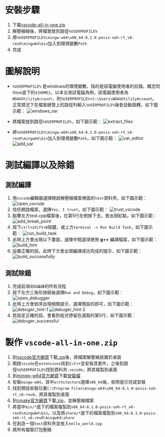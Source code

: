 # 安裝步驟

1. 下載[vscode-all-in-one.zip](https://github.com/CNOCycle/cpp_tutorial/releases/download/win-mingw-vscode/vscode-all-in-one.zip)
2. 解壓縮縮後，將檔案放到路徑`%USERPROFILE%`
3. 將`%USERPROFILE%\mingw-w64\x86_64-8.1.0-posix-seh-rt_v6-rev0\mingw64\bin`加入到環境變數`Path`
4. 完成

# 圖解說明

* `%USERPROFILE%` 是windows的環境變數，指的是該電腦使用者的目錄。概念同linux底下的`${HOME}`。以本台測試電腦為例，該電腦使用者為`WDAGUtilityAccount`，則`%USERPROFILE%`=`C:\Users\WDAGUtilityAccount`。正常請況下在檔案總管上的路徑列輸入`%USERPROFILE%`後會自動跳轉。如下圖示範：
![windows_var](./fig_01-win-var.png)

* 將檔案放到路徑`%USERPROFILE%`，如下圖示範：
![extract_files](./fig_02-extract_files.png)

* 將`%USERPROFILE%\mingw-w64\x86_64-8.1.0-posix-seh-rt_v6-rev0\mingw64\bin`加入到環境變數`Path`，如下圖示範：
![var_editor](./fig_03-var_editor.png)
![add_var](./fig_04-add_var.png)

# 測試編譯以及除錯

## 測試編譯
1. 用`vscode`編輯器選擇開啟解壓縮檔案裡面的`test`資料夾，如下圖示範：
![open_vscode](./fig_05-open_vscode.png)
2. 信任開啟檔案，選擇`Yes, I trust`，如下圖示範：
![trust_vscode](./fig_06-trust_vscode.png)
3. 點擊左方test.cpp檔案後，在第5行左側按下去，會出現紅點，如下圖示範：
![add_break_point](./fig_07-add_break_point.png)
4. 按下`ctrl+shift+B`按鍵，或上方`terminal -> Run Build Task`，如下圖示範：
![run_build_task](./fig_08-run_build_task.png)
5. 此時上方會出現以下畫面，選擇中間選項使用 **g++** 編譯檔案，如下圖示範：
![build_hint](./fig_09-build_hint.png)
6. 設置正確的話，此時下方會出現編譯成功完成的提示，如下圖示範：
![build_successfully](./fig_10-build_successfully.png)

## 測試除錯
1. 完成前項`測試編譯`的所有流程
2. 按下左方三角形按鈕後選擇`Run and Debug`，如下圖示範：
![open_debugger](./fig_11-open_debugger.png)
3. 此時上方會依序出現相關提示，選擇預設的即可，如下圖示範：
![debuger_hint-1](./fig_12-debuger_hint-1.png)
![debuger_hint-2](./fig_13-debuger_hint-2.png)
4. 若設定正確的話，會看到程式停留在選取的第5行，如下圖示範：
![debuger_successful](./fig_14-debuger_successful.png)


# 製作 `vscode-all-in-one.zip`
1. 到[vscode官方網頁](https://code.visualstudio.com/Download)下載[.zip](https://code.visualstudio.com/sha/download?build=stable&os=win32-x64-archive)後，將檔案解壓縮放置於桌面
2. 開啟`vscode`在`extensions`找到`C/C++`並安裝其套件，之後到路徑`%USERPROFILE%`找到資料夾`.vscode`，將其複製到桌面
3. 到[mingw-w64官方網頁](http://mingw-w64.org/doku.php/download)下載[安裝檔](https://sourceforge.net/projects/mingw-w64/files/Toolchains%20targetting%20Win32/Personal%20Builds/mingw-builds/installer/mingw-w64-install.exe/download)
4. 安裝`mingw-w64`，其中`architecture`選擇`x86_64`後，依照提示完成安裝
5. 找到預設安裝位置`C:\Program Files\mingw-w64\x86_64-8.1.0-posix-seh-rt_v6-rev0`，將其複製到桌面
6. 到[cmake官方網頁](https://cmake.org/download/)下載[.zip](https://github.com/Kitware/CMake/releases/download/v3.21.1/cmake-3.21.1-windows-x86_64.zip)，並解壓縮檔案
7. 將當中`bin/*`底下的檔案複製到`x86_64-8.1.0-posix-seh-rt_v6-rev0\mingw64\bin`，以及將`share/*`底下的檔案複製到`x86_64-8.1.0-posix-seh-rt_v6-rev0\mingw64\share`
8. 在創造一個`test`資料夾並放入`hello_world.cpp`
9. 將所有檔案打包壓縮
